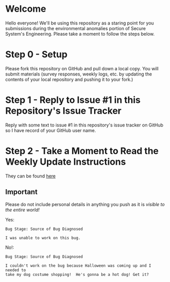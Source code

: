 # Welcome

Hello everyone!  We'll be using this repository as a staring point for you
submissions during the environmental anomalies portion of Secure System's
Engineering.  Please take a moment to follow the steps below.

# Step 0 - Setup

Please fork this repository on GitHub and pull down a local copy.  You will
submit materials (survey responses, weekly logs, etc. by updating the
contents of your local repository and pushing it to your fork.)

# Step 1 - Reply to Issue #1 in this Repository's Issue Tracker

Reply with some text to issue #1 in this repository's issue tracker on
GitHub so I have record of your GitHub user name.

# Step 2 - Take a Moment to Read the Weekly Update Instructions

They can be found [here](bugs/weekly_update_instructions.md)


## Important

Please do not include personal details in anything you push as it is
*visible to the entire world!*

Yes:
```
Bug Stage: Source of Bug Diagnosed

I was unable to work on this bug.

```

No!:
```
Bug Stage: Source of Bug Diagnosed

I couldn't work on the bug because Halloween was coming up and I needed to
take my dog costume shopping!  He's gonna be a hot dog! Get it?

```


